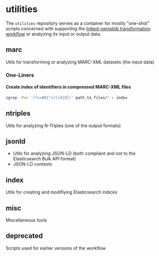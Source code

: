 # utilities

The `utilities` repository serves as a container for mostly "one-shot" scripts
concerned with supporting the [linked-swissbib transformation
workflow](https://github.com/linked-swissbib/mfWorkflows) or analyzing its
input or output data.

## marc

Utils for transforming or analyzing MARC-XML datasets (the input data)

### One-Liners

#### Create index of identifiers in compressed MARC-XML files

```sh
zgrep -Pon '(?<=001">)(\d{9})' path_to_files/* > index
```

## ntriples

Utils for analyzing N-Triples (one of the output formats)

## jsonld

* Utils for analyzing JSON-LD (both compliant and not to the
  Elasticsearch Bulk API format)
* JSON-LD contexts

## index

Utils for creating and modifiying Elasticsearch indices

## misc

Miscellaneous tools

## deprecated

Scripts used for earlier versions of the workflow
